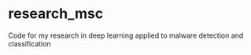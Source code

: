 # research_msc
Code for my research in deep learning applied to malware detection and classification
